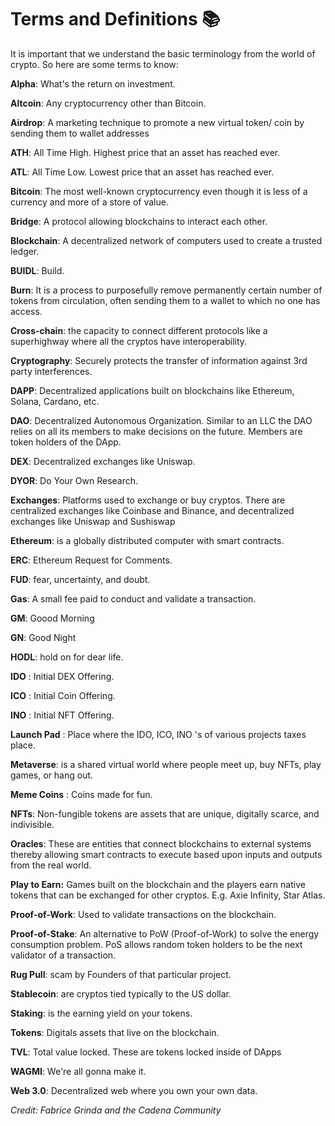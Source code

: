 # Terms and Definitions 📚

It is important that we understand the basic terminology from the world of crypto. So here are some terms to know:

**Alpha**: What's the return on investment.

**Altcoin**: Any cryptocurrency other than Bitcoin.

**Airdrop**: A marketing technique to promote a new virtual token/ coin by sending them to wallet addresses

**ATH**: All Time High. Highest price that an asset has reached ever.

**ATL**: All Time Low. Lowest price that an asset has reached ever.

**Bitcoin**: The most well-known cryptocurrency even though it is less of a currency and more of a store of value.

**Bridge**: A protocol allowing blockchains to interact each other.

**Blockchain**: A decentralized network of computers used to create a trusted ledger.

**BUIDL**: Build.

**Burn**: It is a process to purposefully remove permanently certain number of tokens from circulation, often sending them to a wallet to which no one has access.

**Cross-chain**: the capacity to connect different protocols like a superhighway where all the cryptos have interoperability.

**Cryptography**: Securely protects the transfer of information against 3rd party interferences.

**DAPP**: Decentralized applications built on blockchains like Ethereum, Solana, Cardano, etc.  

**DAO**: Decentralized Autonomous Organization. Similar to an LLC the DAO relies on all its members to make decisions on the future. Members are token holders of the DApp.  

**DEX**: Decentralized exchanges like Uniswap.  

**DYOR**: Do Your Own Research.

**Exchanges**: Platforms used to exchange or buy cryptos. There are centralized exchanges like Coinbase and Binance, and decentralized exchanges like Uniswap and Sushiswap  

**Ethereum**: is a globally distributed computer with smart contracts. 

**ERC**: Ethereum Request for Comments.

**FUD**: fear, uncertainty, and doubt.

**Gas**: A small fee paid to conduct and validate a transaction.

**GM**: Goood Morning

**GN**: Good Night

**HODL**: hold on for dear life.  

**IDO** : Initial DEX Offering.

**ICO** : Initial Coin Offering.

**INO** : Initial NFT Offering.

**Launch Pad** : Place where the IDO, ICO, INO 's of various projects taxes place.

**Metaverse**: is a shared virtual world where people meet up, buy NFTs, play games, or hang out.  

**Meme Coins** : Coins made for fun.

**NFTs**: Non-fungible tokens are assets that are unique, digitally scarce, and indivisible.  

**Oracles**: These are entities that connect blockchains to external systems thereby allowing smart contracts to execute based upon inputs and outputs from the real world.

**Play to Earn:** Games built on the blockchain and the players earn native tokens that can be exchanged for other cryptos. E.g. Axie Infinity, Star Atlas.  

**Proof-of-Work**: Used to validate transactions on the blockchain.  

**Proof-of-Stake**: An alternative to PoW (Proof-of-Work) to solve the energy consumption problem. PoS allows random token holders to be the next validator of a transaction.  

**Rug Pull**: scam by Founders of that particular project.

**Stablecoin**: are cryptos tied typically to the US dollar.  

**Staking**: is the earning yield on your tokens.  

**Tokens**: Digitals assets that live on the blockchain.  

**TVL**: Total value locked. These are tokens locked inside of DApps  

**WAGMI**: We're all gonna make it.

**Web 3.0**: Decentralized web where you own your own data.  

*Credit: Fabrice Grinda and the Cadena Community*
